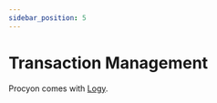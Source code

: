 ```yaml
---
sidebar_position: 5
---
```


# Transaction Management

Procyon comes with [Logy](https://logy.codnect.io/).

